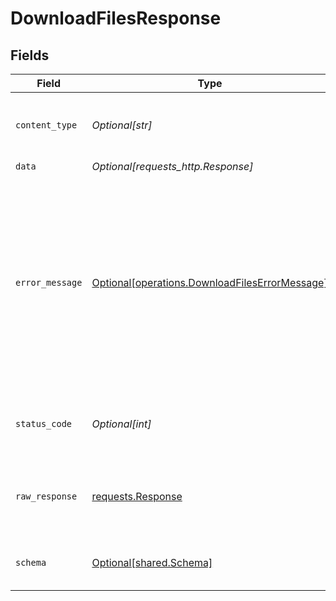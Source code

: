 # DownloadFilesResponse


## Fields

| Field                                                                                                                                                      | Type                                                                                                                                                       | Required                                                                                                                                                   | Description                                                                                                                                                |
| ---------------------------------------------------------------------------------------------------------------------------------------------------------- | ---------------------------------------------------------------------------------------------------------------------------------------------------------- | ---------------------------------------------------------------------------------------------------------------------------------------------------------- | ---------------------------------------------------------------------------------------------------------------------------------------------------------- |
| `content_type`                                                                                                                                             | *Optional[str]*                                                                                                                                            | :heavy_check_mark:                                                                                                                                         | HTTP response content type for this operation                                                                                                              |
| `data`                                                                                                                                                     | *Optional[requests_http.Response]*                                                                                                                         | :heavy_minus_sign:                                                                                                                                         | Success                                                                                                                                                    |
| `error_message`                                                                                                                                            | [Optional[operations.DownloadFilesErrorMessage]](undefined/models/operations/downloadfileserrormessage.md)                                                 | :heavy_minus_sign:                                                                                                                                         | One or more of the resources you referenced could not be found.<br/>This might be because your company or data connection id is wrong, or was already deleted. |
| `status_code`                                                                                                                                              | *Optional[int]*                                                                                                                                            | :heavy_check_mark:                                                                                                                                         | HTTP response status code for this operation                                                                                                               |
| `raw_response`                                                                                                                                             | [requests.Response](https://requests.readthedocs.io/en/latest/api/#requests.Response)                                                                      | :heavy_minus_sign:                                                                                                                                         | Raw HTTP response; suitable for custom response parsing                                                                                                    |
| `schema`                                                                                                                                                   | [Optional[shared.Schema]](undefined/models/shared/schema.md)                                                                                               | :heavy_minus_sign:                                                                                                                                         | The request made is not valid.                                                                                                                             |